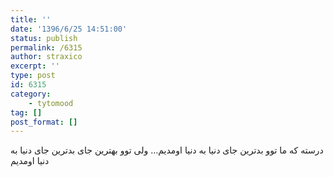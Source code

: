 ```yaml
---
title: ''
date: '1396/6/25 14:51:00'
status: publish
permalink: /6315
author: straxico
excerpt: ''
type: post
id: 6315
category:
    - tytomood
tag: []
post_format: []
---
```

درسته که ما توو بدترین جای دنیا به دنیا اومدیم… ولی توو بهترین جای بدترین جای دنیا به دنیا اومدیم